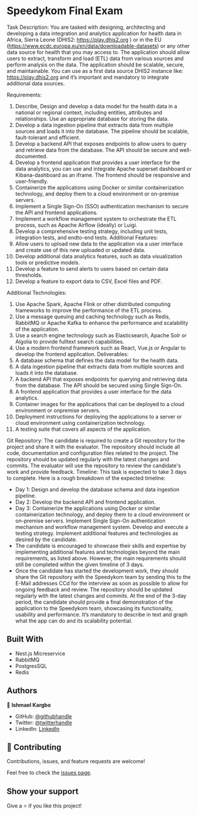 # Speedykom Final Exam

Task Description:
You are tasked with designing, architecting and developing a data integration and analytics
application for health data in Africa, Sierra Leone (DHIS2: <https://play.dhis2.org> ) or in the EU
(<https://www.ecdc.europa.eu/en/data/downloadable-datasets>) or any other data source for health
that you may access to. The application should allow users to extract, transform and load (ETL) data
from various sources and perform analysis on the data. The application should be scalable, secure,
and maintainable. You can use as a first data source DHIS2 instance like: <https://play.dhis2.org> and
it’s important and mandatory to integrate additional data sources.

Requirements:

1. Describe, Design and develop a data model for the health data in a national or regional
   context, including entities, attributes and relationships. Use an appropriate database for
   storing the data.
2. Develop a data ingestion pipeline that extracts data from multiple sources and loads it into
   the database. The pipeline should be scalable, fault-tolerant and efficient.
3. Develop a backend API that exposes endpoints to allow users to query and retrieve data
   from the database. The API should be secure and well-documented.
4. Develop a frontend application that provides a user interface for the data analytics, you can
   use and integrate Apache superset dashboard or Kibana-dashboard as an iframe. The
   frontend should be responsive and user-friendly.
5. Containerize the applications using Docker or similar containerization technology, and
   deploy them to a cloud environment or on-premise servers.
6. Implement a Single Sign-On (SSO) authentication mechanism to secure the API and frontend
   applications.
7. Implement a workflow management system to orchestrate the ETL process, such as Apache
   Airflow (ideally) or Luigi.
8. Develop a comprehensive testing strategy, including unit tests, integration tests, and endto-end tests.
   Additional Features:
9. Allow users to upload new data to the application via a user interface and create use of this
   new uploaded or updated data.
10. Develop additional data analytics features, such as data visualization tools or predictive
    models.
11. Develop a feature to send alerts to users based on certain data thresholds.
12. Develop a feature to export data to CSV, Excel files and PDF.

Additional Technologies:

1. Use Apache Spark, Apache Flink or other distributed computing frameworks to improve the
   performance of the ETL process.
2. Use a message queuing and caching technology such as Redis, RabbitMQ or Apache Kafka to
   enhance the performance and scalability of the application.
3. Use a search engine technology such as Elasticsearch, Apache Solr or Algolia to provide fulltext search capabilities.
4. Use a modern frontend framework such as React, Vue.js or Angular to develop the frontend
   application.
   Deliverables:
5. A database schema that defines the data model for the health data.
6. A data ingestion pipeline that extracts data from multiple sources and loads it into the
   database.
7. A backend API that exposes endpoints for querying and retrieving data from the database.
   The API should be secured using Single Sign-On.
8. A frontend application that provides a user interface for the data analytics.
9. Container images for the applications that can be deployed to a cloud environment or onpremise servers.
10. Deployment instructions for deploying the applications to a server or cloud environment
    using containerization technology.
11. A testing suite that covers all aspects of the application.

Git Repository:
The candidate is required to create a Git repository for the project and share it with the evaluator.
The repository should include all code, documentation and configuration files related to the project.
The repository should be updated regularly with the latest changes and commits. The evaluator will
use the repository to review the candidate's work and provide feedback.
Timeline:
This task is expected to take 3 days to complete. Here is a rough breakdown of the expected
timeline:

- Day 1: Design and develop the database schema and data ingestion pipeline.
- Day 2: Develop the backend API and frontend application.
- Day 3: Containerize the applications using Docker or similar containerization technology, and
  deploy them to a cloud environment or on-premise servers. Implement Single Sign-On
  authentication mechanism and workflow management system. Develop and execute a
  testing strategy. Implement additional features and technologies as desired by the
  candidate.
- The candidate is encouraged to showcase their skills and expertise by implementing
  additional features and technologies beyond the main requirements, as listed above.
  However, the main requirements should still be completed within the given timeline of 3
  days.
- Once the candidate has started the development work, they should share the Git repository
  with the Speedykom team by sending this to the E-Mail addresses CCd for the interview as
  soon as possible to allow for ongoing feedback and review. The repository should be updated
  regularly with the latest changes and commits. At the end of the 3-day period, the candidate
  should provide a final demonstration of the application to the Speedykom team, showcasing
  its functionality, usability and performance. It’s mandatory to describe in text and graph
  what the app can do and its scalability potential.


## Built With

- Nest.js Micreservice
- RabbitMQ
- PostgresSQL
- Redis

## Authors

👤 **Ishmael Kargbo**

- GitHub: [@githubhandle](https://github.com/ishmaelkargbo)
- Twitter: [@twitterhandle](https://twitter.com/ishodev)
- LinkedIn: [LinkedIn](https://www.linkedin.com/in/ishmael-kargbo-503660169)

## 🤝 Contributing

Contributions, issues, and feature requests are welcome!

Feel free to check the [issues page](https://github.com/IshmaelKargbo/fix-exam/issues).

## Show your support

Give a ⭐️ if you like this project!
